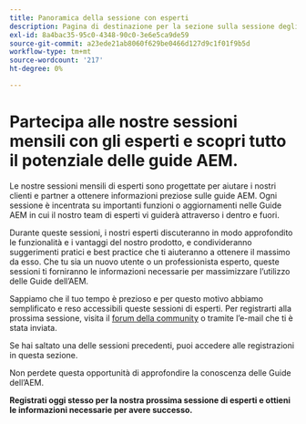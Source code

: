 ```yaml
---
title: Panoramica della sessione con esperti
description: Pagina di destinazione per la sezione sulla sessione degli esperti.
exl-id: 8a4bac35-95c0-4348-90c0-3e6e5ca9de59
source-git-commit: a23ede21ab8060f629be0466d127d9c1f01f9b5d
workflow-type: tm+mt
source-wordcount: '217'
ht-degree: 0%

---
```


# Partecipa alle nostre sessioni mensili con gli esperti e scopri tutto il potenziale delle guide AEM.

Le nostre sessioni mensili di esperti sono progettate per aiutare i nostri clienti e partner a ottenere informazioni preziose sulle guide AEM. Ogni sessione è incentrata su importanti funzioni o aggiornamenti nelle Guide AEM in cui il nostro team di esperti vi guiderà attraverso i dentro e fuori.

Durante queste sessioni, i nostri esperti discuteranno in modo approfondito le funzionalità e i vantaggi del nostro prodotto, e condivideranno suggerimenti pratici e best practice che ti aiuteranno a ottenere il massimo da esso. Che tu sia un nuovo utente o un professionista esperto, queste sessioni ti forniranno le informazioni necessarie per massimizzare l’utilizzo delle Guide dell’AEM.

Sappiamo che il tuo tempo è prezioso e per questo motivo abbiamo semplificato e reso accessibili queste sessioni di esperti. Per registrarti alla prossima sessione, visita il [forum della community](https://experienceleaguecommunities.adobe.com/t5/experience-manager-guides/ct-p/aem-xml-documentation) o tramite l’e-mail che ti è stata inviata.

Se hai saltato una delle sessioni precedenti, puoi accedere alle registrazioni in questa sezione.

Non perdete questa opportunità di approfondire la conoscenza delle Guide dell’AEM.

**Registrati oggi stesso per la nostra prossima sessione di esperti e ottieni le informazioni necessarie per avere successo.**
